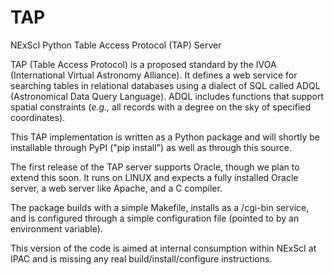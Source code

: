 # TAP
NExScI Python Table Access Protocol (TAP) Server

TAP (Table Access Protocol) is a proposed standard by the IVOA (International Virtual Astronomy Alliance).  It defines a web service for searching tables in relational databases using a dialect of SQL called ADQL (Astronomical Data Query Language).  ADQL includes functions that support spatial constraints (<i>e.g.,</i> all records with a degree on the sky of specified coordinates).

This TAP implementation is written as a Python package and will shortly be installable through PyPI ("pip install") as well as through this source.  

The first release of the TAP server supports Oracle, though we plan to extend this soon.  It runs on LINUX and expects a fully installed Oracle server, a web server like Apache, and a C compiler.

The package builds with a simple Makefile, installs as a /cgi-bin service, and is configured through a simple configuration file (pointed to by an environment variable).

This version of the code is aimed at internal consumption within NExScI at IPAC and is missing any real build/install/configure instructions.
